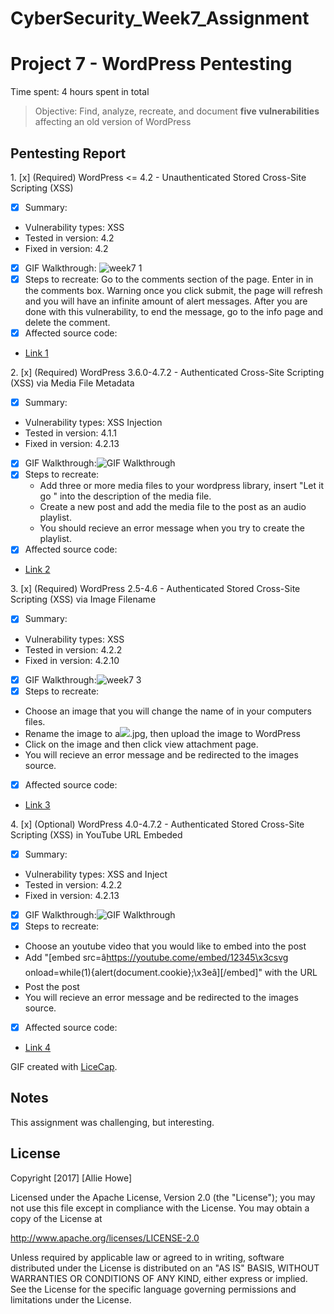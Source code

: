 # CyberSecurity_Week7_Assignment

# Project 7 - WordPress Pentesting

Time spent: 4 hours spent in total

> Objective: Find, analyze, recreate, and document **five vulnerabilities** affecting an old version of WordPress

## Pentesting Report

1\. [x]  (Required) WordPress <= 4.2 - Unauthenticated Stored Cross-Site Scripting (XSS)
- [x] Summary: 
- Vulnerability types: XSS
- Tested in version: 4.2
- Fixed in version: 4.2
- [x] GIF Walkthrough: ![week7 1](https://user-images.githubusercontent.com/10890766/31866138-bf94e780-b748-11e7-8784-a18b17b08d04.gif) 
- [x] Steps to recreate: Go to the comments section of the page.  Enter in <script>while(1){alert(document.cookie);}</script> in the comments box.  Warning once you click submit, the page will refresh and you will have an infinite amount of alert messages.  After you are done with this vulnerability, to end the message, go to the info page and delete the comment.
- [x] Affected source code:
- [Link 1](https://compsecurityconcepts.wordpress.com/tag/cross-site-scripting/)

2\. [x]  (Required) WordPress 3.6.0-4.7.2 - Authenticated Cross-Site Scripting (XSS) via Media File Metadata
- [x] Summary: 
- Vulnerability types: XSS Injection
- Tested in version: 4.1.1
- Fixed in version: 4.2.13
- [x] GIF Walkthrough:<img src='http://i.imgur.com/DfD3ETz.gif' title='GIF Walkthrough' width='' alt='GIF Walkthrough' /> 
- [x] Steps to recreate: 
    - Add three or more media files to your wordpress library, insert "Let it go <noscript/><script>alert(document.cookie);</script>" into the description of the media file.
    - Create a new post and add the media file to the post as an audio playlist.
    - You should recieve an error message when you try to create the playlist.
- [x] Affected source code:
- [Link 2](https://github.com/WordPress/WordPress/commit/28f838ca3ee205b6f39cd2bf23eb4e5f52796bd7)

3\. [x]  (Required) WordPress 2.5-4.6 - Authenticated Stored Cross-Site Scripting (XSS) via Image Filename
- [x] Summary: 
- Vulnerability types: XSS
- Tested in version: 4.2.2
- Fixed in version: 4.2.10

- [x] GIF Walkthrough:![week7 3](https://user-images.githubusercontent.com/10890766/31866449-91f3bf72-b74d-11e7-808a-7a243926bd4d.gif) 
- [x] Steps to recreate: 
- Choose an image that you will change the name of in your computers files.
- Rename the image to a<img src=a onerror=alert(document.cookie)>.jpg, then upload the image to WordPress
- Click on the image and then click view attachment page.
- You will recieve an error message and be redirected to the images source.
- [x] Affected source code:
- [Link 3](https://github.com/WordPress/WordPress/commit/c9e60dab176635d4bfaaf431c0ea891e4726d6e0)

4\. [x]  (Optional) WordPress 4.0-4.7.2 - Authenticated Stored Cross-Site Scripting (XSS) in YouTube URL Embeded
- [x] Summary: 
- Vulnerability types: XSS and Inject
- Tested in version: 4.2.2
- Fixed in version: 4.2.13

- [x] GIF Walkthrough:<img src='http://i.imgur.com/mPknDdx.gif' title='GIF Walkthrough' width='' alt='GIF Walkthrough' /> 
- [x] Steps to recreate: 
- Choose an youtube video that you would like to embed into the post
- Add "[embed src=âhttps://youtube.come/embed/12345\x3csvg onload=while(1){alert(document.cookie};\x3eâ][/embed]" with the URL
- Post the post
- You will recieve an error message and be redirected to the images source.
- [x] Affected source code:
- [Link 4](https://github.com/WordPress/WordPress/commit/419c8d97ce8df7d5004ee0b566bc5e095f0a6ca8)



GIF created with [LiceCap](http://www.cockos.com/licecap/).

## Notes
This assignment was challenging, but interesting.

## License

Copyright [2017] [Allie Howe]

Licensed under the Apache License, Version 2.0 (the "License");
you may not use this file except in compliance with the License.
You may obtain a copy of the License at

http://www.apache.org/licenses/LICENSE-2.0

Unless required by applicable law or agreed to in writing, software
distributed under the License is distributed on an "AS IS" BASIS,
WITHOUT WARRANTIES OR CONDITIONS OF ANY KIND, either express or implied.
See the License for the specific language governing permissions and
limitations under the License.
